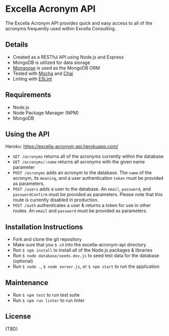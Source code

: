 # Excella Acronym API

The Excella Acronym API provides quick and easy access to all of the acronyms frequently used within Excella Consulting.

## Details

* Created as a RESTful API using Node.js and Express
* MongoDB is utilized for data storage
* [Mongoose](http://mongoosejs.com/) is used as the MongoDB ORM
* Tested with [Mocha](https://github.com/mochajs/mocha) and [Chai](https://github.com/chaijs/chai)
* Linting with [ESLint](https://github.com/eslint/eslint)

## Requirements

* Node.js
* Node Package Manager (NPM)
* MongoDB

## Using the API

Heroku: https://excella-acronym-api.herokuapp.com/

* `GET /acronyms` returns all of the acronyms currently within the database
* `GET /acronyms/:name` returns all acronyms with the given name parameter
* `POST /acronyms` adds an acronym to the database. The `name` of the acronym, its `meaning`, and a user authentication `token` must be provided as parameters.
* `POST /users` adds a user to the database. An `email`, `password`, and `passwordConfirm` must be provided as parameters. Please note that this route is currently disabled in production.
* `POST /auth` authenticates a user & returns a token for use in other routes. An `email` and `password` must be provided as parameters.

## Installation Instructions

* Fork and clone the git repository
* Make sure that you `$ cd` into the excella-acronym-api directory
* Run `$ npm install` to install all of the Node.js packages & libraries
* Run `$ node database/seeds.dev.js` to seed test data for the database (optional)
* Run `$ node .`, `$ node server.js`, or `$ npm start`  to run the application

## Maintenance

* Run `$ npm test` to run test suite
* Run `$ npm run linter` to run linter

## License

(TBD)
